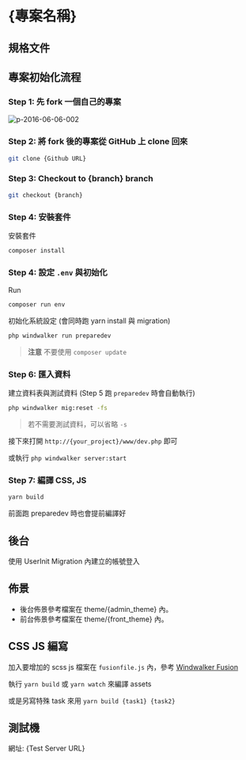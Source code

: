 # {專案名稱}

## 規格文件



## 專案初始化流程

### Step 1: 先 fork 一個自己的專案

![p-2016-06-06-002](https://cloud.githubusercontent.com/assets/1639206/15809412/3a984f0c-2bc3-11e6-815f-279e1346a9b7.jpg)

### Step 2: 將 fork 後的專案從 GitHub 上 clone 回來

```bash
git clone {Github URL}
```

### Step 3: Checkout to {branch} branch

```bash
git checkout {branch}
```

### Step 4: 安裝套件

安裝套件

``` bash
composer install
```

### Step 4: 設定 `.env` 與初始化

Run

```bash
composer run env
```

初始化系統設定 (會同時跑 yarn install 與 migration)

``` bash
php windwalker run preparedev
```

> **注意** 不要使用 `composer update`

### Step 6: 匯入資料

建立資料表與測試資料 (Step 5 跑 `preparedev` 時會自動執行)

```bash
php windwalker mig:reset -fs
```

> 若不需要測試資料，可以省略 `-s`

接下來打開 `http://{your_project}/www/dev.php` 即可

或執行 `php windwalker server:start`

### Step 7: 編譯 CSS, JS

```bash
yarn build
```

前面跑 preparedev 時也會提前編譯好

## 後台

使用 UserInit Migration 內建立的帳號登入

## 佈景

- 後台佈景參考檔案在 theme/{admin_theme} 內。
- 前台佈景參考檔案在 theme/{front_theme} 內。

## CSS JS 編寫

加入要增加的 scss js 檔案在 `fusionfile.js` 內，參考 [Windwalker Fusion](https://github.com/windwalker-io/core/tree/master/assets/fusion#readme)

執行 `yarn build` 或 `yarn watch` 來編譯 assets

或是另寫特殊 task 來用 `yarn build {task1} {task2}`

## 測試機

網址: {Test Server URL}
